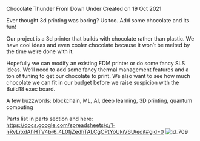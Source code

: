 Chocolate Thunder From Down Under 
Created on 19 Oct 2021

Ever thought 3d printing was boring? Us too. Add some chocolate and its fun!

Our project is a 3d printer that builds with chocolate rather than plastic. 
We have cool ideas and even cooler chocolate because it won’t be melted by the time we’re done with it.

Hopefully we can modify an existing FDM printer or do some fancy SLS ideas. 
We’ll need to add some fancy thermal management features and a ton of tuning to get our chocolate to print. 
We also want to see how much chocolate we can fit in our budget before we raise suspicion with the Build18 exec board.

A few buzzwords: blockchain, ML, AI, deep learning, 3D printing, quantum computing

Parts list in parts section and here: https://docs.google.com/spreadsheets/d/1-nRvLrxdAhHTV4br6_4L0fjZedhTALCgCPtYoUkiV6U/edit#gid=0
![id_709](https://user-images.githubusercontent.com/103799638/230784015-eeb24d2e-47ee-4f4b-bd7d-d4a8eaf71134.jpg)
